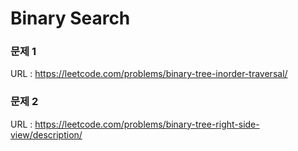 # Binary Search

### 문제 1
URL : https://leetcode.com/problems/binary-tree-inorder-traversal/

### 문제 2
URL : https://leetcode.com/problems/binary-tree-right-side-view/description/
